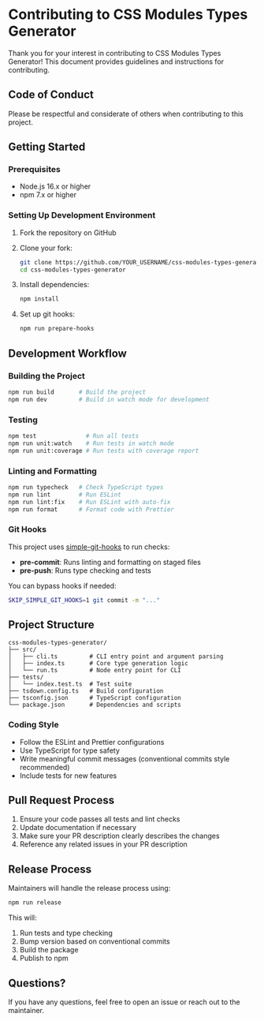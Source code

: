 # Contributing to CSS Modules Types Generator

Thank you for your interest in contributing to CSS Modules Types Generator! This document provides guidelines and instructions for contributing.

## Code of Conduct

Please be respectful and considerate of others when contributing to this project.

## Getting Started

### Prerequisites

- Node.js 16.x or higher
- npm 7.x or higher

### Setting Up Development Environment

1. Fork the repository on GitHub
2. Clone your fork:

   ```bash
   git clone https://github.com/YOUR_USERNAME/css-modules-types-generator.git
   cd css-modules-types-generator
   ```

3. Install dependencies:

   ```bash
   npm install
   ```

4. Set up git hooks:

   ```bash
   npm run prepare-hooks
   ```

## Development Workflow

### Building the Project

```bash
npm run build       # Build the project
npm run dev         # Build in watch mode for development
```

### Testing

```bash
npm test              # Run all tests
npm run unit:watch    # Run tests in watch mode
npm run unit:coverage # Run tests with coverage report
```

### Linting and Formatting

```bash
npm run typecheck   # Check TypeScript types
npm run lint        # Run ESLint
npm run lint:fix    # Run ESLint with auto-fix
npm run format      # Format code with Prettier
```

### Git Hooks

This project uses [simple-git-hooks](https://github.com/toplenboren/simple-git-hooks) to run checks:

- **pre-commit**: Runs linting and formatting on staged files
- **pre-push**: Runs type checking and tests

You can bypass hooks if needed:

```bash
SKIP_SIMPLE_GIT_HOOKS=1 git commit -m "..."
```

## Project Structure

```text
css-modules-types-generator/
├── src/
│   ├── cli.ts         # CLI entry point and argument parsing
│   ├── index.ts       # Core type generation logic
│   └── run.ts         # Node entry point for CLI
├── tests/
│   └── index.test.ts  # Test suite
├── tsdown.config.ts   # Build configuration
├── tsconfig.json      # TypeScript configuration
└── package.json       # Dependencies and scripts
```

### Coding Style

- Follow the ESLint and Prettier configurations
- Use TypeScript for type safety
- Write meaningful commit messages (conventional commits style recommended)
- Include tests for new features

## Pull Request Process

1. Ensure your code passes all tests and lint checks
2. Update documentation if necessary
3. Make sure your PR description clearly describes the changes
4. Reference any related issues in your PR description

## Release Process

Maintainers will handle the release process using:

```bash
npm run release
```

This will:

1. Run tests and type checking
2. Bump version based on conventional commits
3. Build the package
4. Publish to npm

## Questions?

If you have any questions, feel free to open an issue or reach out to the maintainer.
